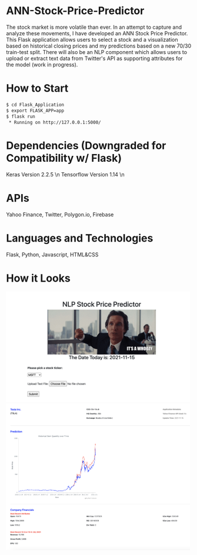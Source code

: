 # ANN-Stock-Price-Predictor

The stock market is more volatile than ever. In an attempt to capture and analyze these movements, I have developed an ANN Stock Price Predictor. This Flask application allows users to select a stock and a visualization based on historical closing prices and my predictions based on a new 70/30 train-test split. There will also be an NLP component which allows users to upload or extract text data from Twitter's API as supporting attributes for the model (work in progress).

# How to Start
```
$ cd Flask_Application
$ export FLASK_APP=app
$ flask run
 * Running on http://127.0.0.1:5000/
```

# Dependencies (Downgraded for Compatibility w/ Flask)

Keras Version 2.2.5 \n
Tensorflow Version 1.14 \n

# APIs

Yahoo Finance, Twitter, Polygon.io, Firebase

# Languages and Technologies

Flask, Python, Javascript, HTML&CSS

# How it Looks
<img src="Images/home.png" alt="home" width="500" />
<img src="Images/results.png" alt="results" width="500" />
